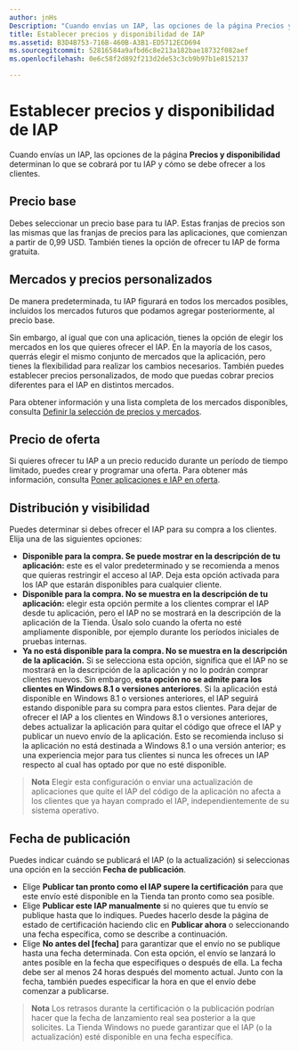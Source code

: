 ```yaml
---
author: jnHs
Description: "Cuando envías un IAP, las opciones de la página Precios y disponibilidad determinan lo que se cobrará por tu IAP y cómo se debe ofrecer a los clientes."
title: Establecer precios y disponibilidad de IAP
ms.assetid: B3D4B753-716B-460B-A3B1-ED5712ECD694
ms.sourcegitcommit: 52816584a9afbd6c8e213a182bae18732f082aef
ms.openlocfilehash: 0e6c58f2d892f213d2de53c3cb9b97b1e8152137

---
```


# Establecer precios y disponibilidad de IAP


Cuando envías un IAP, las opciones de la página **Precios y disponibilidad** determinan lo que se cobrará por tu IAP y cómo se debe ofrecer a los clientes.

## Precio base


Debes seleccionar un precio base para tu IAP. Estas franjas de precios son las mismas que las franjas de precios para las aplicaciones, que comienzan a partir de 0,99 USD. También tienes la opción de ofrecer tu IAP de forma gratuita.

## Mercados y precios personalizados


De manera predeterminada, tu IAP figurará en todos los mercados posibles, incluidos los mercados futuros que podamos agregar posteriormente, al precio base.

Sin embargo, al igual que con una aplicación, tienes la opción de elegir los mercados en los que quieres ofrecer el IAP. En la mayoría de los casos, querrás elegir el mismo conjunto de mercados que la aplicación, pero tienes la flexibilidad para realizar los cambios necesarios. También puedes establecer precios personalizados, de modo que puedas cobrar precios diferentes para el IAP en distintos mercados.

Para obtener información y una lista completa de los mercados disponibles, consulta [Definir la selección de precios y mercados](define-pricing-and-market-selection.md).

## Precio de oferta


Si quieres ofrecer tu IAP a un precio reducido durante un período de tiempo limitado, puedes crear y programar una oferta. Para obtener más información, consulta [Poner aplicaciones e IAP en oferta](put-apps-and-iaps-on-sale.md).

## Distribución y visibilidad


Puedes determinar si debes ofrecer el IAP para su compra a los clientes. Elija una de las siguientes opciones:

-   **Disponible para la compra. Se puede mostrar en la descripción de tu aplicación:** este es el valor predeterminado y se recomienda a menos que quieras restringir el acceso al IAP. Deja esta opción activada para los IAP que estarán disponibles para cualquier cliente.
-   **Disponible para la compra. No se muestra en la descripción de tu aplicación:** elegir esta opción permite a los clientes comprar el IAP desde tu aplicación, pero el IAP no se mostrará en la descripción de la aplicación de la Tienda. Úsalo solo cuando la oferta no esté ampliamente disponible, por ejemplo durante los períodos iniciales de pruebas internas.
-   **Ya no está disponible para la compra. No se muestra en la descripción de la aplicación.** Si se selecciona esta opción, significa que el IAP no se mostrará en la descripción de la aplicación y no lo podrán comprar clientes nuevos. Sin embargo, **esta opción no se admite para los clientes en Windows 8.1 o versiones anteriores**. Si la aplicación está disponible en Windows 8.1 o versiones anteriores, el IAP seguirá estando disponible para su compra para estos clientes. Para dejar de ofrecer el IAP a los clientes en Windows 8.1 o versiones anteriores, debes actualizar la aplicación para quitar el código que ofrece el IAP y publicar un nuevo envío de la aplicación. Esto se recomienda incluso si la aplicación no está destinada a Windows 8.1 o una versión anterior; es una experiencia mejor para tus clientes si nunca les ofreces un IAP respecto al cual has optado por que no esté disponible.
    
 > **Nota** Elegir esta configuración o enviar una actualización de aplicaciones que quite el IAP del código de la aplicación no afecta a los clientes que ya hayan comprado el IAP, independientemente de su sistema operativo.


## Fecha de publicación

Puedes indicar cuándo se publicará el IAP (o la actualización) si seleccionas una opción en la sección **Fecha de publicación**.

-   Elige **Publicar tan pronto como el IAP supere la certificación** para que este envío esté disponible en la Tienda tan pronto como sea posible.
-   Elige **Publicar este IAP manualmente** si no quieres que tu envío se publique hasta que lo indiques. Puedes hacerlo desde la página de estado de certificación haciendo clic en **Publicar ahora** o seleccionando una fecha específica, como se describe a continuación.
-   Elige **No antes del \[fecha\]** para garantizar que el envío no se publique hasta una fecha determinada. Con esta opción, el envío se lanzará lo antes posible en la fecha que especifiques o después de ella. La fecha debe ser al menos 24 horas después del momento actual. Junto con la fecha, también puedes especificar la hora en que el envío debe comenzar a publicarse.

 > **Nota** Los retrasos durante la certificación o la publicación podrían hacer que la fecha de lanzamiento real sea posterior a la que solicites. La Tienda Windows no puede garantizar que el IAP (o la actualización) esté disponible en una fecha específica.
 

 







<!--HONumber=Jun16_HO4-->


